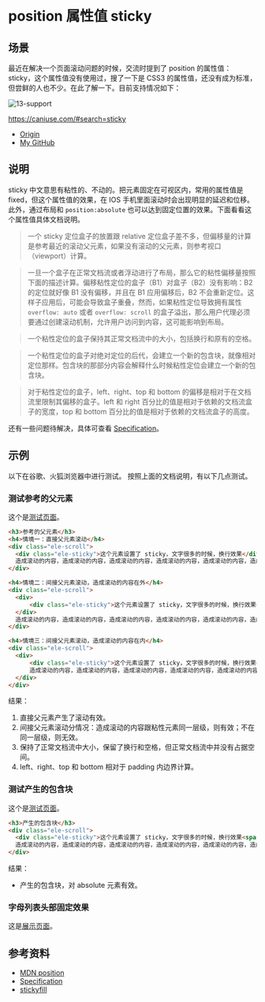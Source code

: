 # position 属性值 sticky
## <a name="situation"></a> 场景
最近在解决一个页面滚动问题的时候，交流时提到了 position 的属性值：sticky，这个属性值没有使用过，搜了一下是 CSS3 的属性值，还没有成为标准，但尝鲜的人也不少。在此了解一下。目前支持情况如下：

![13-support][url-local-support]

https://caniuse.com/#search=sticky


- [Origin][url-origin]
- [My GitHub][url-my-github]

## <a name="explain"></a> 说明
sticky 中文意思有粘性的、不动的。把元素固定在可视区内，常用的属性值是 fixed，但这个属性值的效果，在 IOS 手机里面滚动时会出现明显的延迟和位移。此外，通过布局和 `position:absolute` 也可以达到固定位置的效果。下面看看这个属性值具体文档说明。
> 一个 sticky 定位盒子的放置跟 relative 定位盒子差不多，但偏移量的计算是参考最近的滚动父元素，如果没有滚动的父元素，则参考视口（viewport）计算。

> 一旦一个盒子在正常文档流或者浮动进行了布局，那么它的粘性偏移量按照下面的描述计算。偏移粘性定位的盒子（B1）对盒子（B2）没有影响：B2 的定位就好像 B1 没有偏移，并且在 B1 应用偏移后，B2 不会重新定位。这样子应用后，可能会导致盒子重叠，然而，如果粘性定位导致拥有属性 `overflow: auto` 或者 `overflow: scroll` 的盒子溢出，那么用户代理必须要通过创建滚动机制，允许用户访问到内容，这可能影响到布局。

> 一个粘性定位的盒子保持其正常文档流中的大小，包括换行和原有的空格。

> 一个粘性定位的盒子对绝对定位的后代，会建立一个新的包含块，就像相对定位那样。包含块的那部分内容会解释什么时候粘性定位会建立一个新的包含块。

> 对于粘性定位的盒子，left、right、top 和 bottom 的偏移是相对于在文档流里限制其偏移的盒子。left 和 right 百分比的值是相对于依赖的文档流盒子的宽度，top 和 bottom 百分比的值是相对于依赖的文档流盒子的高度。

还有一些问题待解决，具体可查看 [Specification][url-specification]。

## <a name="example"></a> 示例
以下在谷歌、火狐浏览器中进行测试。
按照上面的文档说明，有以下几点测试。
### 测试参考的父元素
这个是[测试页面][url-sticky-parent]。
```html
<h3>参考的父元素</h3>
<h4>情境一：直接父元素滚动</h4>
<div class="ele-scroll">
  <div class="ele-sticky">这个元素设置了 sticky，文字很多的时候，换行效果</div>
  造成滚动的内容，造成滚动的内容，造成滚动的内容，造成滚动的内容，造成滚动的内容，造成滚动的内容，造成滚动的内容，造成滚动的内容，造成滚动的内容，造成滚动的内容，造成滚动的内容，造成滚动的内容
</div>

<h4>情境二：间接父元素滚动，造成滚动的内容在外</h4>
<div class="ele-scroll">
  <div>
      <div class="ele-sticky">这个元素设置了 sticky，文字很多的时候，换行效果</div>
  </div>
  造成滚动的内容，造成滚动的内容，造成滚动的内容，造成滚动的内容，造成滚动的内容，造成滚动的内容，造成滚动的内容，造成滚动的内容，造成滚动的内容，造成滚动的内容，造成滚动的内容，造成滚动的内容
</div>

<h4>情境三：间接父元素滚动，造成滚动的内容在内</h4>
<div class="ele-scroll">
  <div>
      <div class="ele-sticky">这个元素设置了 sticky，文字很多的时候，换行效果</div>
      造成滚动的内容，造成滚动的内容，造成滚动的内容，造成滚动的内容，造成滚动的内容，造成滚动的内容，造成滚动的内容，造成滚动的内容，造成滚动的内容，造成滚动的内容，造成滚动的内容，造成滚动的内容
  </div>
</div>
```

结果：
1. 直接父元素产生了滚动有效。
2. 间接父元素滚动分情况：造成滚动的内容跟粘性元素同一层级，则有效；不在同一层级，则无效。
3. 保持了正常文档流中大小，保留了换行和空格，但正常文档流中并没有占据空间。
4. left、right、top 和 bottom 相对于 padding 内边界计算。

### 测试产生的包含块
这个是[测试页面][url-sticky-block]。
```html
<h3>产生的包含块</h3>
<div class="ele-scroll">
  <div class="ele-sticky">这个元素设置了 sticky，文字很多的时候，换行效果<span class="ele-absolute">这个是 absolute</span></div>
  造成滚动的内容，造成滚动的内容，造成滚动的内容，造成滚动的内容，造成滚动的内容，造成滚动的内容，造成滚动的内容，造成滚动的内容，造成滚动的内容，造成滚动的内容，造成滚动的内容，造成滚动的内容
</div>
```
结果：
- 产生的包含块，对 absolute 元素有效。

### 字母列表头部固定效果
这是[展示页面][url-fix-head]。

## <a name="reference"></a> 参考资料
- [MDN position](https://developer.mozilla.org/en-US/docs/Web/CSS/position)
- [Specification][url-specification]
- [stickyfill](https://github.com/wilddeer/stickyfill)


[url-local-support]:https://xxholic.github.io/segment/images/13/13-support.png
[url-specification]:https://drafts.csswg.org/css-position/#sticky-pos
[url-sticky-parent]:https://xxholic.github.io/lab/lab-css/segment/13.sticky-parent.html
[url-sticky-block]:https://xxholic.github.io/lab/lab-css/segment/13.sticky-block.html
[url-fix-head]:https://xxholic.github.io/lab/lab-css/segment/13.fix-head.html



[url-origin]:https://github.com/XXHolic/segment/issues/15
[url-my-github]:https://github.com/XXHolic